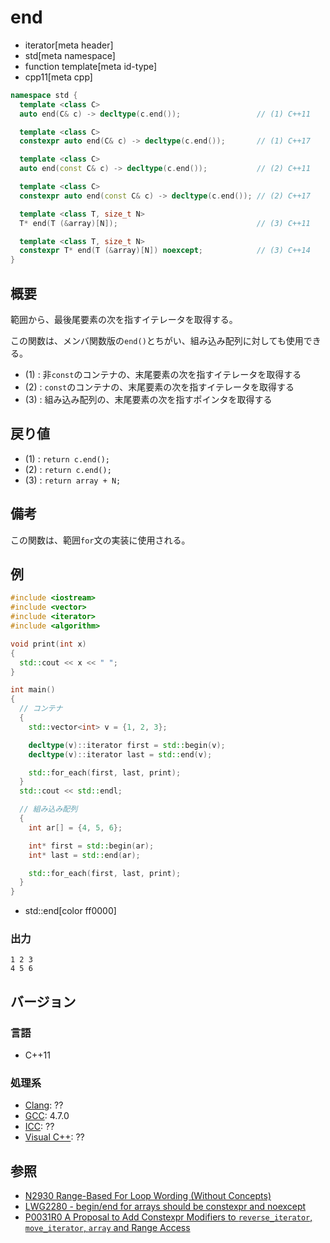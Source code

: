# end
* iterator[meta header]
* std[meta namespace]
* function template[meta id-type]
* cpp11[meta cpp]

```cpp
namespace std {
  template <class C>
  auto end(C& c) -> decltype(c.end());                 // (1) C++11

  template <class C>
  constexpr auto end(C& c) -> decltype(c.end());       // (1) C++17

  template <class C>
  auto end(const C& c) -> decltype(c.end());           // (2) C++11

  template <class C>
  constexpr auto end(const C& c) -> decltype(c.end()); // (2) C++17

  template <class T, size_t N>
  T* end(T (&array)[N]);                               // (3) C++11

  template <class T, size_t N>
  constexpr T* end(T (&array)[N]) noexcept;            // (3) C++14
}
```

## 概要
範囲から、最後尾要素の次を指すイテレータを取得する。

この関数は、メンバ関数版の`end()`とちがい、組み込み配列に対しても使用できる。

- (1) : 非`const`のコンテナの、末尾要素の次を指すイテレータを取得する
- (2) : `const`のコンテナの、末尾要素の次を指すイテレータを取得する
- (3) : 組み込み配列の、末尾要素の次を指すポインタを取得する


## 戻り値
- (1) : `return c.end();`
- (2) : `return c.end();`
- (3) : `return array + N;`


## 備考
この関数は、範囲`for`文の実装に使用される。


## 例
```cpp example
#include <iostream>
#include <vector>
#include <iterator>
#include <algorithm>

void print(int x)
{
  std::cout << x << " ";
}

int main()
{
  // コンテナ
  {
    std::vector<int> v = {1, 2, 3};

    decltype(v)::iterator first = std::begin(v);
    decltype(v)::iterator last = std::end(v);

    std::for_each(first, last, print);
  }
  std::cout << std::endl;

  // 組み込み配列
  {
    int ar[] = {4, 5, 6};

    int* first = std::begin(ar);
    int* last = std::end(ar);

    std::for_each(first, last, print);
  }
}
```
* std::end[color ff0000]

### 出力
```
1 2 3 
4 5 6 
```

## バージョン
### 言語
- C++11

### 処理系
- [Clang](/implementation.md#clang): ??
- [GCC](/implementation.md#gcc): 4.7.0
- [ICC](/implementation.md#icc): ??
- [Visual C++](/implementation.md#visual_cpp): ??


## 参照
- [N2930 Range-Based For Loop Wording (Without Concepts)](http://www.open-std.org/jtc1/sc22/wg21/docs/papers/2009/n2930.html)
- [LWG2280 - begin/end for arrays should be constexpr and noexcept](http://www.open-std.org/jtc1/sc22/wg21/docs/lwg-active.html#2280)
- [P0031R0 A Proposal to Add Constexpr Modifiers to `reverse_iterator`, `move_iterator`, `array` and Range Access](http://www.open-std.org/jtc1/sc22/wg21/docs/papers/2015/p0031r0.html)
